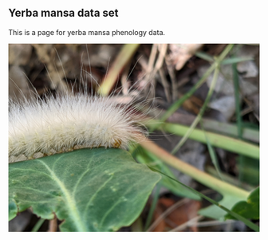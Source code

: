 ## Yerba mansa data set
This is a page for yerba mansa phenology data.

<img
src="https://github.com/Shogos-BioScience/Yerba_mansa/blob/main/Images/PXL_20220719_155024451.jpg">
